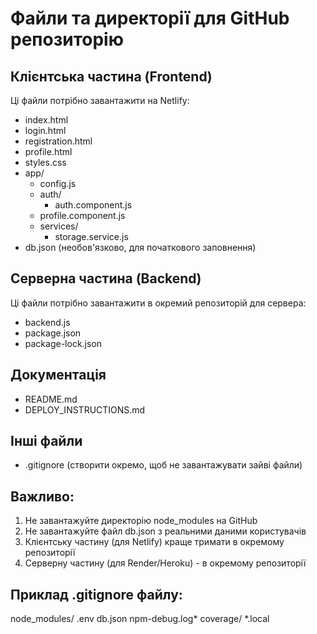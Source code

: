# Файли та директорії для GitHub репозиторію

## Клієнтська частина (Frontend)
Ці файли потрібно завантажити на Netlify:
- index.html
- login.html
- registration.html
- profile.html
- styles.css
- app/
  - config.js
  - auth/
    - auth.component.js
  - profile.component.js
  - services/
    - storage.service.js
- db.json (необов'язково, для початкового заповнення)

## Серверна частина (Backend)
Ці файли потрібно завантажити в окремий репозиторій для сервера:
- backend.js
- package.json
- package-lock.json

## Документація
- README.md
- DEPLOY_INSTRUCTIONS.md

## Інші файли
- .gitignore (створити окремо, щоб не завантажувати зайві файли)

## Важливо:
1. Не завантажуйте директорію node_modules на GitHub
2. Не завантажуйте файл db.json з реальними даними користувачів
3. Клієнтську частину (для Netlify) краще тримати в окремому репозиторії
4. Серверну частину (для Render/Heroku) - в окремому репозиторії

## Приклад .gitignore файлу:
node_modules/
.env
db.json
npm-debug.log*
coverage/
*.local